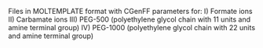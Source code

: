Files in MOLTEMPLATE format with CGenFF parameters for:
I) Formate ions
II) Carbamate ions
III) PEG-500 (polyethylene glycol chain with 11 units and amine terminal group)
IV) PEG-1000 (polyethylene glycol chain with 22 units and amine terminal group)
